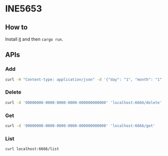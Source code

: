 # INE5653

## How to

Install [it](https://www.rust-lang.org/tools/install) and then `cargo run`.

## APIs

### Add

```bash
curl -H "Content-type: application/json" -d '{"day": "1", "month": "1", "year": "1", "description": "bla", "value": "1", "size": 1}' 'localhost:6666/add'
```

### Delete

```bash
curl -d '00000000-0000-0000-0000-000000000000' 'localhost:6666/delete' 
```

### Get

```bash
curl -d '00000000-0000-0000-0000-000000000000' 'localhost:6666/get' 
```

### List

```bash
curl localhost:6666/list 
```